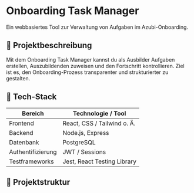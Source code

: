 # Onboarding Task Manager

Ein webbasiertes Tool zur Verwaltung von Aufgaben im Azubi-Onboarding.

## 🚀 Projektbeschreibung

Mit dem Onboarding Task Manager kannst du als Ausbilder Aufgaben erstellen, Auszubildenden zuweisen und den Fortschritt kontrollieren. Ziel ist es, den Onboarding-Prozess transparenter und strukturierter zu gestalten.

## 🧰 Tech-Stack

| Bereich      | Technologie / Tool         |
|---------------|-----------------------------|
| Frontend      | React, CSS / Tailwind o. Ä. |
| Backend       | Node.js, Express             |
| Datenbank     | PostgreSQL                   |
| Authentifizierung | JWT / Sessions             |
| Testframeworks| Jest, React Testing Library  |

## 📂 Projektstruktur

